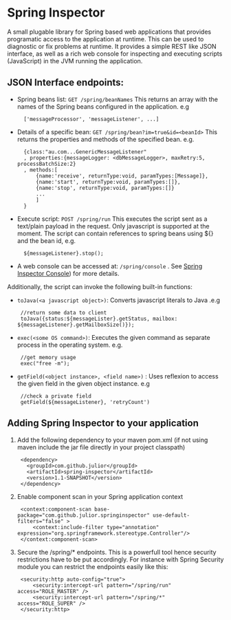Spring Inspector
================

A small plugable library for Spring based web applications that provides programatic access to the application at runtime. This can be used to diagnostic or fix problems at runtime. It provides a simple REST like JSON interface, as well as a rich web console for inspecting and executing scripts (JavaScript) in the JVM running the application.


JSON Interface endpoints:
--------------------------

* Spring beans list: `GET /spring/beanNames`
This returns an array with the names of the Spring beans configured in the application. e.g

		['messageProcessor', 'messageListener', ...]

* Details of a specific bean: `GET /spring/bean?im=true&id=<beanId>`
This returns the properties and methods of the specified bean. e.g.

		{class:"au.com...GenericMessageListener"
		, properties:{messageLogger: <dbMessageLogger>, maxRetry:5, processBatchSize:2}
		, methods:[
			{name:'receive', returnType:void, paramTypes:[Message]},
			{name:'start', returnType:void, paramTypes:[]},
			{name:'stop', returnType:void, paramTypes:[]}
			...
			]
		}

* Execute script: `POST /spring/run`
This executes the script sent as a text/plain payload in the request. Only javascript is supported at the moment. The script can contain references to spring beans using ${} and the bean id, e.g.

		${messageListener}.stop();
* A web console can be accessed at: `/spring/console` . See [Spring Inspector Console](https://github.com/julior/spring-inspector/wiki/Spring-inspector-Console)) for more details.

Additionally, the script can invoke the following built-in functions:	 

 * `toJava(<a javascript object>)`: Converts javascript literals to Java .e.g

		//return some data to client
		toJava({status:${messageLister}.getStatus, mailbox: ${messageListener}.getMailboxSize()});

 * `exec(<some OS command>)`: Executes the given command as separate process in the operating system. e.g.

		//get memory usage
		exec("free -m");

 * `getField(<object instance>, <field name>)` : Uses reflexion to access the given field in the given object instance. e.g

		//check a private field
		getField(${messageListener}, 'retryCount')


Adding Spring Inspector to your application
--------------------------
1. Add the following dependency to your maven pom.xml (if not using maven include the jar file directly in your project classpath)

		<dependency>
		  <groupId>com.github.julior</groupId>
		  <artifactId>spring-inspector</artifactId>
		  <version>1.1-SNAPSHOT</version>
		</dependency>	

2. Enable component scan in your Spring application context

		<context:component-scan base-package="com.github.julior.springinspector" use-default-filters="false" >
			<context:include-filter type="annotation" expression="org.springframework.stereotype.Controller"/>
		</context:component-scan>

3. Secure the /spring/* endpoints. This is a powerfull tool hence security restrictions have to be put accordingly. For instance with Spring Security module you can restrict the endpoints easily like this:

		<security:http auto-config="true">
		    <security:intercept-url pattern="/spring/run" access="ROLE_MASTER" />
		    <security:intercept-url pattern="/spring/*" access="ROLE_SUPER" />
		</security:http>




